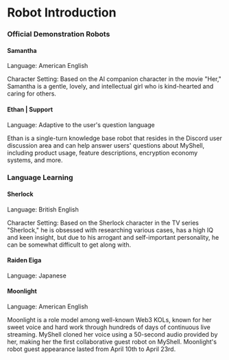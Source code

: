 # Robot Introduction

### Official Demonstration Robots

#### Samantha

Language: American English

Character Setting: Based on the AI companion character in the movie "Her," Samantha is a gentle, lovely, and intellectual girl who is kind-hearted and caring for others.

#### Ethan | Support

Language: Adaptive to the user's question language

Ethan is a single-turn knowledge base robot that resides in the Discord user discussion area and can help answer users' questions about MyShell, including product usage, feature descriptions, encryption economy systems, and more.

### Language Learning

#### Sherlock

Language: British English

Character Setting: Based on the Sherlock character in the TV series "Sherlock," he is obsessed with researching various cases, has a high IQ and keen insight, but due to his arrogant and self-important personality, he can be somewhat difficult to get along with.

#### Raiden Eiga

Language: Japanese

#### Moonlight

Language: American English

Moonlight is a role model among well-known Web3 KOLs, known for her sweet voice and hard work through hundreds of days of continuous live streaming. MyShell cloned her voice using a 50-second audio provided by her, making her the first collaborative guest robot on MyShell. Moonlight's robot guest appearance lasted from April 10th to April 23rd.

####